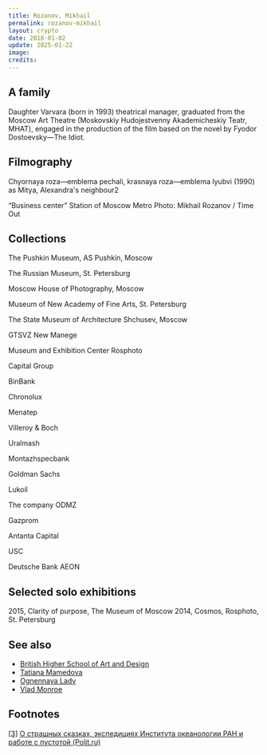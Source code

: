 ```yaml
---
title: Rozanov, Mikhail
permalink: rozanov-mikhail
layout: crypto
date: 2018-01-02
update: 2025-01-22
image:
credits:
---
```


## A family

Daughter Varvara (born in 1993) theatrical manager, graduated from the Moscow Art Theatre (Moskovskiy Hudojestvenny Akademicheskiy Teatr, МHАТ), engaged in the production of the film based on the novel by Fyodor Dostoevsky—The Idiot.

## Filmography

Chyornaya roza—emblema pechali, krasnaya roza—emblema lyubvi (1990) as Mitya, Alexandra's neighbour2

“Business center” Station of Moscow Metro
Photo: Mikhail Rozanov / Time Out

## Collections

The Pushkin Museum, AS Pushkin, Moscow

The Russian Museum, St. Petersburg

Moscow House of Photography, Moscow

Museum of New Academy of Fine Arts, St. Petersburg

The State Museum of Architecture Shchusev, Moscow

GTSVZ New Manege

Museum and Exhibition Center Rosphoto

Capital Group

BinBank

Chronolux

Menatep

Villeroy & Boch

Uralmash

Montazhspecbank

Goldman Sachs

Lukoil

The company ODMZ

Gazprom

Antanta Capital

USC

Deutsche Bank AEON

## Selected solo exhibitions

 2015, Clarity of purpose, The Museum of Moscow
 2014, Cosmos, Rosphoto, St. Petersburg

## See also

+ [British Higher School of Art and Design](index)
+ [Tatiana Mamedova](index)
+ [Ognennaya Lady](index)
+ [Vlad Monroe](index)

## Footnotes

[[3]](#a3) <span id="f3"></span> [О страшных сказках, экспедициях Института океанологии РАН и работе с пустотой (Polit.ru)](http://polit.ru/article/2013/06/21/ps_rozanov/?fbclid=IwAR0YTMoIXIBwyIPeWZ18hxq9-1F0c0U4sCJKIDyaV32U_1pEAoKAuKPgA9M)
